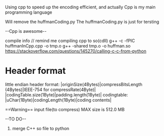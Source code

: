 Using cpp to speed up the encoding efficient, and actually Cpp is my main programming language

Will remove the huffmanCoding.py
The huffmanCoding.py is just for tersting

--Cpp is awesome--

compile info
// remind me compiling cpp to so(cdll)
g++ -c -fPIC huffmanInCpp.cpp -o tmp.o
g++ -shared tmp.o -o huffman.so
https://stackoverflow.com/questions/145270/calling-c-c-from-python


# Header format 
 little endian
 header format:
 |originSize(4Bytes)|compressBitsLength (4Bytes)|IEEE-754 for compressRate(4Byte)|
 |codingTable.size(1Byte)|padding.length(1Byte)|
 codingtable:
 |uChar(1Byte)|codingLength(1Byte)|coding contents|

==Warning==
input file(to compress) MAX size is 512.0 MB


--TO DO--
1. merge C++ so file to python